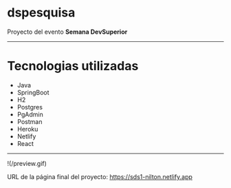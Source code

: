 # dspesquisa

Proyecto del evento **Semana DevSuperior**

---

# Tecnologias utilizadas
- Java
- SpringBoot
- H2
- Postgres
- PgAdmin
- Postman
- Heroku
- Netlify
- React

---
!(/preview.gif)

URL de la página final del proyecto: https://sds1-nilton.netlify.app